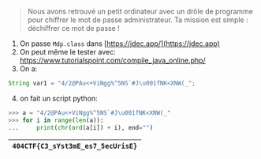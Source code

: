 > Nous avons retrouvé un petit ordinateur avec un drôle de programme pour chiffrer le mot de passe administrateur. Ta mission est simple : déchiffrer ce mot de passe !

1. On passe `Mdp.class` dans [https://jdec.app/](https://jdec.app)  
2. On peut même le tester avec: https://www.tutorialspoint.com/compile_java_online.php/
3. On a:
```javascript
String var1 = "4/2@PAu<+ViNgg%^5NS`#J\u001fNK<XNW(_";
```
4. on fait un script python:
```python
>>> a = "4/2@PAu<+ViNgg%^5NS`#J\u001fNK<XNW(_"
>>> for i in range(len(a)):
...     print(chr(ord(a[i]) + i), end="")
```

| `404CTF{C3_sYst3mE_es7_5ecUrisE}` |
|-----------------------------------|
